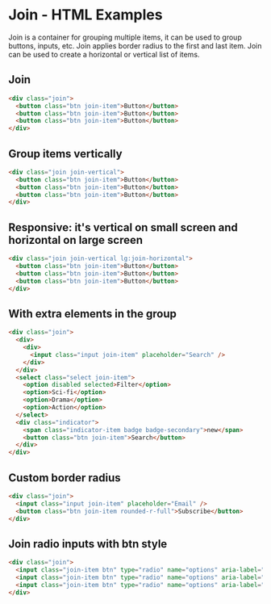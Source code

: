 # Join - HTML Examples

Join is a container for grouping multiple items, it can be used to group buttons, inputs, etc. Join applies border radius to the first and last item. Join can be used to create a horizontal or vertical list of items.

## Join

```html
<div class="join">
  <button class="btn join-item">Button</button>
  <button class="btn join-item">Button</button>
  <button class="btn join-item">Button</button>
</div>
```

## Group items vertically

```html
<div class="join join-vertical">
  <button class="btn join-item">Button</button>
  <button class="btn join-item">Button</button>
  <button class="btn join-item">Button</button>
</div>
```

## Responsive: it's vertical on small screen and horizontal on large screen

```html
<div class="join join-vertical lg:join-horizontal">
  <button class="btn join-item">Button</button>
  <button class="btn join-item">Button</button>
  <button class="btn join-item">Button</button>
</div>
```

## With extra elements in the group

```html
<div class="join">
  <div>
    <div>
      <input class="input join-item" placeholder="Search" />
    </div>
  </div>
  <select class="select join-item">
    <option disabled selected>Filter</option>
    <option>Sci-fi</option>
    <option>Drama</option>
    <option>Action</option>
  </select>
  <div class="indicator">
    <span class="indicator-item badge badge-secondary">new</span>
    <button class="btn join-item">Search</button>
  </div>
</div>
```

## Custom border radius

```html
<div class="join">
  <input class="input join-item" placeholder="Email" />
  <button class="btn join-item rounded-r-full">Subscribe</button>
</div>
```

## Join radio inputs with btn style

```html
<div class="join">
  <input class="join-item btn" type="radio" name="options" aria-label="Radio 1" />
  <input class="join-item btn" type="radio" name="options" aria-label="Radio 2" />
  <input class="join-item btn" type="radio" name="options" aria-label="Radio 3" />
</div>
```

